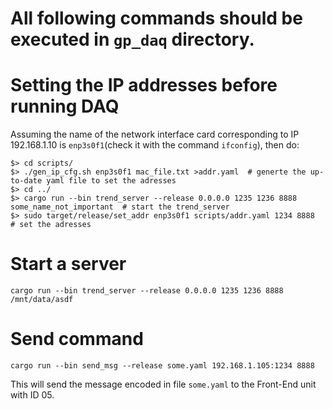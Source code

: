 # All following commands should be executed in ```gp_daq``` directory.

# Setting the IP addresses before running DAQ
Assuming the name of the network interface card corresponding to IP 192.168.1.10 is ```enp3s0f1```(check it with the command ```ifconfig```), then do:

```
$> cd scripts/
$> ./gen_ip_cfg.sh enp3s0f1 mac_file.txt >addr.yaml  # generte the up-to-date yaml file to set the adresses
$> cd ../
$> cargo run --bin trend_server --release 0.0.0.0 1235 1236 8888 some_name_not_important  # start the trend_server
$> sudo target/release/set_addr enp3s0f1 scripts/addr.yaml 1234 8888  # set the adresses
```

# Start a server
```
cargo run --bin trend_server --release 0.0.0.0 1235 1236 8888 /mnt/data/asdf
```

# Send command
```
cargo run --bin send_msg --release some.yaml 192.168.1.105:1234 8888
```
This will send the message encoded in file ```some.yaml``` to the Front-End unit with ID 05.
